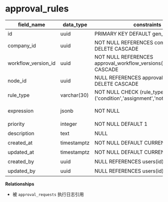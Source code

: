 # approval_rules

| field_name | data_type | constraints | comment |
| --- | --- | --- | --- |
| id | uuid | PRIMARY KEY DEFAULT gen_random_uuid() | 规则ID |
| company_id | uuid | NOT NULL REFERENCES companies(id) ON DELETE CASCADE | 租户ID |
| workflow_version_id | uuid | NOT NULL REFERENCES approval_workflow_versions(id) ON DELETE CASCADE | 所属流程版本 |
| node_id | uuid | NULL REFERENCES approval_nodes(id) ON DELETE CASCADE | 目标节点 |
| rule_type | varchar(30) | NOT NULL CHECK (rule_type IN ('condition','assignment','notification','exit')) | 规则类型 |
| expression | jsonb | NOT NULL | 条件表达式（DSL/JSONLogic） |
| priority | integer | NOT NULL DEFAULT 1 | 规则优先级 |
| description | text | NULL | 规则说明 |
| created_at | timestamptz | NOT NULL DEFAULT CURRENT_TIMESTAMP | 创建时间 |
| updated_at | timestamptz | NOT NULL DEFAULT CURRENT_TIMESTAMP | 更新时间 |
| created_by | uuid | NULL REFERENCES users(id) | 创建人 |
| updated_by | uuid | NULL REFERENCES users(id) | 最近更新人 |

**Relationships**
- 被 `approval_requests` 执行日志引用
